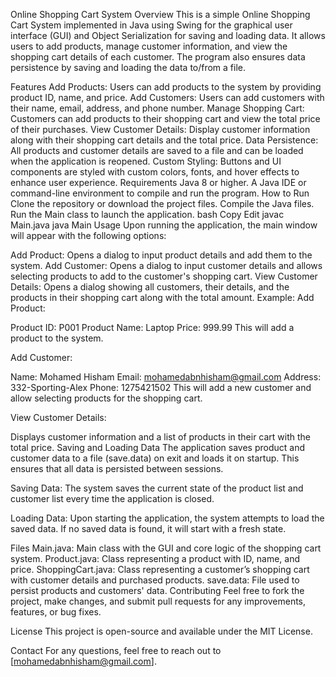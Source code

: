 Online Shopping Cart System
Overview
This is a simple Online Shopping Cart System implemented in Java using Swing for the graphical user interface (GUI) and Object Serialization for saving and loading data. It allows users to add products, manage customer information, and view the shopping cart details of each customer. The program also ensures data persistence by saving and loading the data to/from a file.

Features
Add Products: Users can add products to the system by providing product ID, name, and price.
Add Customers: Users can add customers with their name, email, address, and phone number.
Manage Shopping Cart: Customers can add products to their shopping cart and view the total price of their purchases.
View Customer Details: Display customer information along with their shopping cart details and the total price.
Data Persistence: All products and customer details are saved to a file and can be loaded when the application is reopened.
Custom Styling: Buttons and UI components are styled with custom colors, fonts, and hover effects to enhance user experience.
Requirements
Java 8 or higher.
A Java IDE or command-line environment to compile and run the program.
How to Run
Clone the repository or download the project files.
Compile the Java files.
Run the Main class to launch the application.
bash
Copy
Edit
javac Main.java
java Main
Usage
Upon running the application, the main window will appear with the following options:

Add Product: Opens a dialog to input product details and add them to the system.
Add Customer: Opens a dialog to input customer details and allows selecting products to add to the customer's shopping cart.
View Customer Details: Opens a dialog showing all customers, their details, and the products in their shopping cart along with the total amount.
Example:
Add Product:

Product ID: P001
Product Name: Laptop
Price: 999.99
This will add a product to the system.

Add Customer:

Name: Mohamed Hisham
Email: mohamedabnhisham@gmail.com
Address: 332-Sporting-Alex
Phone: 1275421502
This will add a new customer and allow selecting products for the shopping cart.

View Customer Details:

Displays customer information and a list of products in their cart with the total price.
Saving and Loading Data
The application saves product and customer data to a file (save.data) on exit and loads it on startup. This ensures that all data is persisted between sessions.

Saving Data:
The system saves the current state of the product list and customer list every time the application is closed.

Loading Data:
Upon starting the application, the system attempts to load the saved data. If no saved data is found, it will start with a fresh state.

Files
Main.java: Main class with the GUI and core logic of the shopping cart system.
Product.java: Class representing a product with ID, name, and price.
ShoppingCart.java: Class representing a customer’s shopping cart with customer details and purchased products.
save.data: File used to persist products and customers' data.
Contributing
Feel free to fork the project, make changes, and submit pull requests for any improvements, features, or bug fixes.

License
This project is open-source and available under the MIT License.

Contact
For any questions, feel free to reach out to [mohamedabnhisham@gmail.com].
